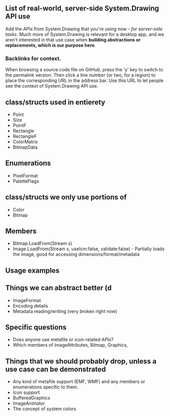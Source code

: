 ## List of real-world, server-side System.Drawing API use

Add the APIs from System.Drawing that you're using now - *for server-side tasks*. 
Much more of System.Drawing is relevant for a desktop app, and we aren't interested 
in that use case when **building abstractions or replacements, which is our purpose here**.

### Backlinks for context. 

When browsing a source code file on GitHub, press the 'y' key to switch to the permalink version. Then click a line number (or two, for a region) to place the corresponding URL in the address bar.
Use this URL to let people see the context of System.Drawing API use.


## class/structs used in entierety

* Point
* Size
* PointF
* Rectangle
* RectangleF
* ColorMatrix
* BitmapData

## Enumerations

* PixelFormat
* PaletteFlags

## class/structs we only use portions of

* Color
* Bitmap

## Members 

* Bitmap.LoadFrom(Stream s)
* Image.LoadFrom(Stream s, useIcm:false, validate:false) - Partially loads the image, good for accessing dimensions/format/metadata

## Usage examples

## Things we can abstract better (d
* ImageFormat
* Encoding details
* Metadata reading/writing (very broken right now)

## Specific questions

* Does anyone use metafile or icon-related APIs?
* Which members of ImageAttributes, Bitmap, Graphics, 

## Things that we should probably drop, unless a use case can be demonstrated

* Any kind of metafile support (EMF, WMF) and any members or enumerations specific to them.
* Icon support
* BufferedGraphics
* ImageAnimator
* The concept of system colors


